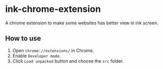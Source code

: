 # ink-chrome-extension

A chrome extension to make some websites has better view in ink screen.

## How to use

1. Open `chrome://extensions/` in Chrome.
2. Enable `Developer mode`.
3. Click `Load unpacked` button and choose the `src` folder.

